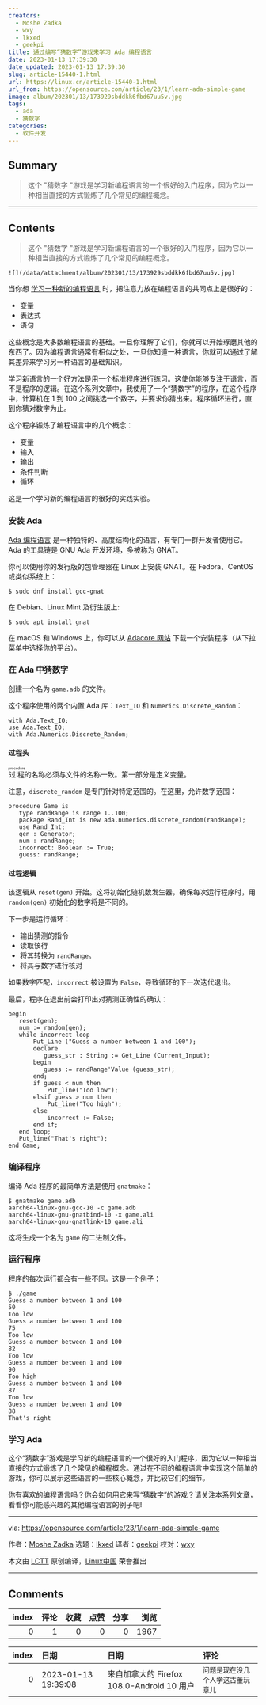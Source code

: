```yaml
---
creators:
  - Moshe Zadka
  - wxy
  - lkxed
  - geekpi
title: 通过编写“猜数字”游戏来学习 Ada 编程语言
date: 2023-01-13 17:39:30
date_updated: 2023-01-13 17:39:30
slug: article-15440-1.html
url: https://linux.cn/article-15440-1.html
url_from: https://opensource.com/article/23/1/learn-ada-simple-game
image: album/202301/13/173929sbddkk6fbd67uu5v.jpg
tags:
  - ada
  - 猜数字
categories:
  - 软件开发
---
```


## Summary

> 这个 &quot;猜数字 &quot;游戏是学习新编程语言的一个很好的入门程序，因为它以一种相当直接的方式锻炼了几个常见的编程概念。

***

<!-- more -->

## Contents

> 
> 这个 "猜数字 "游戏是学习新编程语言的一个很好的入门程序，因为它以一种相当直接的方式锻炼了几个常见的编程概念。
> 
> 
> 

`![](/data/attachment/album/202301/13/173929sbddkk6fbd67uu5v.jpg)`

当你想 [学习一种新的编程语言](https://opensource.com/article/20/10/learn-any-programming-language) 时，把注意力放在编程语言的共同点上是很好的：

* 变量
* 表达式
* 语句

这些概念是大多数编程语言的基础。一旦你理解了它们，你就可以开始琢磨其他的东西了。因为编程语言通常有相似之处，一旦你知道一种语言，你就可以通过了解其差异来学习另一种语言的基础知识。

学习新语言的一个好方法是用一个标准程序进行练习。这使你能够专注于语言，而不是程序的逻辑。在这个系列文章中，我使用了一个“猜数字”的程序，在这个程序中，计算机在 1 到 100 之间挑选一个数字，并要求你猜出来。程序循环进行，直到你猜对数字为止。

这个程序锻炼了编程语言中的几个概念：

* 变量
* 输入
* 输出
* 条件判断
* 循环

这是一个学习新的编程语言的很好的实践实验。

### 安装 Ada

[Ada 编程语言](https://opensource.com/article/21/10/learn-ada-2021) 是一种独特的、高度结构化的语言，有专门一群开发者使用它。Ada 的工具链是 GNU Ada 开发环境，多被称为 GNAT。

你可以使用你的发行版的包管理器在 Linux 上安装 GNAT。在 Fedora、CentOS 或类似系统上：

```shell
$ sudo dnf install gcc-gnat
```

在 Debian、Linux Mint 及衍生版上:

```shell
$ sudo apt install gnat
```

在 macOS 和 Windows 上，你可以从 [Adacore 网站](https://www.adacore.com/download/more) 下载一个安装程序（从下拉菜单中选择你的平台）。

### 在 Ada 中猜数字

创建一个名为 `game.adb` 的文件。

这个程序使用的两个内置 Ada 库：`Text_IO` 和 `Numerics.Discrete_Random`：

```shell
with Ada.Text_IO;
use Ada.Text_IO;
with Ada.Numerics.Discrete_Random;
```

#### 过程头

<ruby> 过程 <rt>  procedure </rt></ruby> 的名称必须与文件的名称一致。第一部分是定义变量。

注意，`discrete_random` 是专门针对特定范围的。在这里，允许数字范围：

```shell
procedure Game is
   type randRange is range 1..100;
   package Rand_Int is new ada.numerics.discrete_random(randRange);
   use Rand_Int;
   gen : Generator;
   num : randRange;
   incorrect: Boolean := True;
   guess: randRange;
```

#### 过程逻辑

该逻辑从 `reset(gen)` 开始。这将初始化随机数发生器，确保每次运行程序时，用 `random(gen)` 初始化的数字将是不同的。

下一步是运行循环：

* 输出猜测的指令
* 读取该行
* 将其转换为 `randRange`。
* 将其与数字进行核对

如果数字匹配，`incorrect` 被设置为 `False`，导致循环的下一次迭代退出。

最后，程序在退出前会打印出对猜测正确性的确认：

```shell
begin
   reset(gen);
   num := random(gen);
   while incorrect loop
       Put_Line ("Guess a number between 1 and 100");
       declare
          guess_str : String := Get_Line (Current_Input);
       begin
          guess := randRange'Value (guess_str);
       end;
       if guess < num then
           Put_line("Too low");
       elsif guess > num then
           Put_line("Too high");
       else
           incorrect := False;
       end if;
   end loop;
   Put_line("That's right");
end Game;
```

### 编译程序

编译 Ada 程序的最简单方法是使用 `gnatmake`：

```shell
$ gnatmake game.adb
aarch64-linux-gnu-gcc-10 -c game.adb
aarch64-linux-gnu-gnatbind-10 -x game.ali
aarch64-linux-gnu-gnatlink-10 game.ali
```

这将生成一个名为 `game` 的二进制文件。

### 运行程序

程序的每次运行都会有一些不同。这是一个例子：

```shell
$ ./game 
Guess a number between 1 and 100
50
Too low
Guess a number between 1 and 100
75
Too low
Guess a number between 1 and 100
82
Too low
Guess a number between 1 and 100
90
Too high
Guess a number between 1 and 100
87
Too low
Guess a number between 1 and 100
88
That's right
```

### 学习 Ada

这个“猜数字”游戏是学习新的编程语言的一个很好的入门程序，因为它以一种相当直接的方式锻炼了几个常见的编程概念。通过在不同的编程语言中实现这个简单的游戏，你可以展示这些语言的一些核心概念，并比较它们的细节。

你有喜欢的编程语言吗？你会如何用它来写“猜数字”的游戏？请关注本系列文章，看看你可能感兴趣的其他编程语言的例子吧!

---

via: <https://opensource.com/article/23/1/learn-ada-simple-game>

作者：[Moshe Zadka](https://opensource.com/users/moshez) 选题：[lkxed](https://github.com/lkxed) 译者：[geekpi](https://github.com/geekpi) 校对：[wxy](https://github.com/wxy)

本文由 [LCTT](https://github.com/LCTT/TranslateProject) 原创编译，[Linux中国](https://linux.cn/) 荣誉推出

***

## Comments


|   index |   评论 |   收藏 |   点赞 |   分享 |   浏览 |
|--------:|-------:|-------:|-------:|-------:|-------:|
|       0 |      1 |      0 |      0 |      0 |   1967 |

|   index | 日期                | 日期                                       | 评论                               |
|--------:|:--------------------|:-------------------------------------------|:-----------------------------------|
|       0 | 2023-01-13 19:39:08 | 来自加拿大的 Firefox 108.0-Android 10 用户 | `问题是现在没几个人学这古董玩意儿` |
